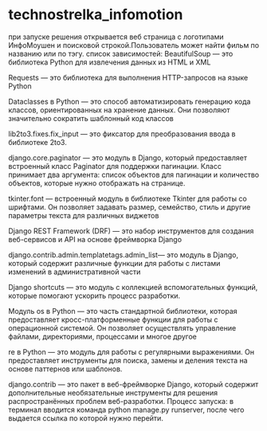 # technostrelka_infomotion
при запуске решения открывается веб страница с логотипами ИнфоМоушен и поисковой строкой.Пользователь может найти фильм по названию или по тэгу.
список зависимостей:
BeautifulSoup — это библиотека Python для извлечения данных из HTML и XML

Requests — это библиотека для выполнения HTTP-запросов на языке Python

Dataclasses в Python — это способ автоматизировать генерацию кода классов, ориентированных на хранение данных. Они позволяют значительно сократить шаблонный код классов

lib2to3.fixes.fix_input — это фиксатор для преобразования ввода в библиотеке 2to3.

django.core.paginator — это модуль в Django, который предоставляет встроенный класс Paginator для поддержки пагинации. 
Класс принимает два аргумента: список объектов для пагинации и количество объектов, которые нужно отображать на странице.

tkinter.font — встроенный модуль в библиотеке Tkinter для работы со шрифтами. Он позволяет задавать размер, семейство, стиль и другие параметры текста для различных виджетов

Django REST Framework (DRF) — это набор инструментов для создания веб-сервисов и API на основе фреймворка Django

django.contrib.admin.templatetags.admin_list— это модуль в Django, который содержит различные функции для работы с листами изменений в административной части

Django shortcuts — это модуль с коллекцией вспомогательных функций, которые помогают ускорить процесс разработки.

Модуль os в Python — это часть стандартной библиотеки, которая предоставляет кросс-платформенные функции для работы с операционной системой.
Он позволяет осуществлять управление файлами, директориями, процессами и многое другое

re в Python — это модуль для работы с регулярными выражениями. Он предоставляет инструменты для поиска, замены и деления текста на основе паттернов или шаблонов.

django.contrib — это пакет в веб-фреймворке Django, который содержит дополнительные необязательные инструменты для решения распространённых проблем веб-разработки.
Процесс запуска: в терминал вводится команда python manage.py runserver, после чего выдается ссылка по которой нужно перейти.
#
